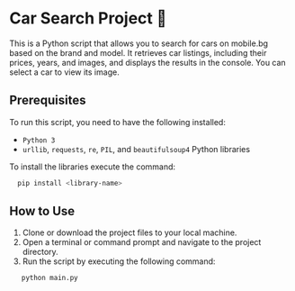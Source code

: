 # Car Search Project 🚗

This is a Python script that allows you to search for cars on mobile.bg based on the brand and model. It retrieves car listings, including their prices, years, and images, and displays the results in the console. You can select a car to view its image.

## Prerequisites

To run this script, you need to have the following installed:

- `Python 3`
- `urllib`, `requests`, `re`, `PIL`, and `beautifulsoup4` Python libraries

To install the libraries execute the command:
```bash
  pip install <library-name>
```

## How to Use

1. Clone or download the project files to your local machine.
2. Open a terminal or command prompt and navigate to the project directory.
3. Run the script by executing the following command:

```bash
   python main.py
```
